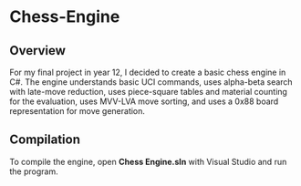 # Chess-Engine
## Overview
For my final project in year 12, I decided to create a basic chess engine in C#.
The engine understands basic UCI commands, uses alpha-beta search with late-move reduction, uses piece-square tables and material counting for the evaluation, uses MVV-LVA move sorting, and uses a 0x88 board representation for move generation.
## Compilation
To compile the engine, open **Chess Engine.sln** with Visual Studio and run the program.